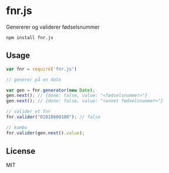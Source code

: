 # fnr.js
Genererer og validerer fødselsnummer

```
npm install fnr.js
```

## Usage

``` js
var fnr = require('fnr.js')

// generer på en dato

var gen = fnr.generator(new Date);
gen.next(); // {done: false, value: "<fødselsnummer>"}
gen.next(); // {done: false, value: "<annet fødselsnummer>"}

// valider et fnr
fnr.valider("01018600100"); // false

// kombo
fnr.valider(gen.next().value);
```

## License

MIT
